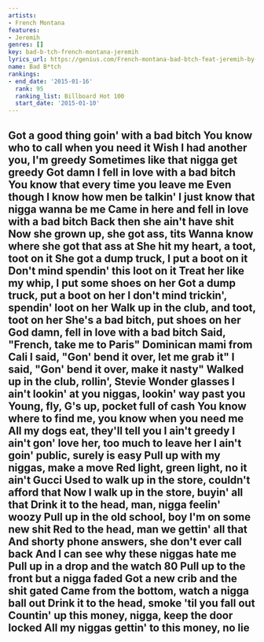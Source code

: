 ```yaml
---
artists:
- French Montana
features:
- Jeremih
genres: []
key: bad-b-tch-french-montana-jeremih
lyrics_url: https://genius.com/French-montana-bad-btch-feat-jeremih-by-french-montana-lyrics
name: Bad B*tch
rankings:
- end_date: '2015-01-16'
  rank: 95
  ranking_list: Billboard Hot 100
  start_date: '2015-01-10'
---
```

Got a good thing goin' with a bad bitch
You know who to call when you need it
Wish I had another you, I'm greedy
Sometimes like that nigga get greedy
Got damn I fell in love with a bad bitch
You know that every time you leave me
Even though I know how men be talkin'
I just know that nigga wanna be me
Came in here and fell in love with a bad bitch
Back then she ain't have shit
Now she grown up, she got ass, tits
Wanna know where she got that ass at
She hit my heart, a toot, toot on it
She got a dump truck, I put a boot on it
Don't mind spendin' this loot on it
Treat her like my whip, I put some shoes on her
Got a dump truck, put a boot on her
I don't mind trickin', spendin' loot on her
Walk up in the club, and toot, toot on her
She's a bad bitch, put shoes on her
God damn, fell in love with a bad bitch
Said, "French, take me to Paris"
Dominican mami from Cali
I said, "Gon' bend it over, let me grab it"
I said, "Gon' bend it over, make it nasty"
Walked up in the club, rollin', Stevie Wonder glasses
I ain't lookin' at you niggas, lookin' way past you
Young, fly, G's up, pocket full of cash
You know where to find me, you know when you need me
All my dogs eat, they'll tell you I ain't greedy
I ain't gon' love her, too much to leave her
I ain't goin' public, surely is easy
Pull up with my niggas, make a move
Red light, green light, no it ain't Gucci
Used to walk up in the store, couldn't afford that
Now I walk up in the store, buyin' all that
Drink it to the head, man, nigga feelin' woozy
Pull up in the old school, boy I'm on some new shit
Red to the head, man we gettin' all that
And shorty phone answers, she don't ever call back
And I can see why these niggas hate me
Pull up in a drop and the watch 80
Pull up to the front but a nigga faded
Got a new crib and the shit gated
Came from the bottom, watch a nigga ball out
Drink it to the head, smoke 'til you fall out
Countin' up this money, nigga, keep the door locked
All my niggas gettin' to this money, no lie
---
